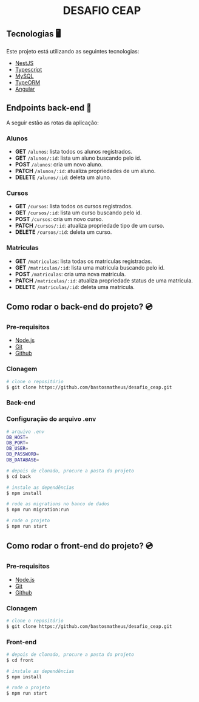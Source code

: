 <h1 align="center" style="font-weight: bold">DESAFIO CEAP</h1>

## Tecnologias 🖥️

Este projeto está utilizando as seguintes tecnologias:

- [NestJS](https://nestjs.com/)
- [Typescript](https://www.typescriptlang.org/)
- [MySQL](https://www.mysql.com/)
- [TypeORM](https://typeorm.io/)
- [Angular](https://angular.dev/)

## Endpoints back-end 📌

A seguir estão as rotas da aplicação:

### Alunos

- **GET** `/alunos`: lista todos os alunos registrados.
- **GET** `/alunos/:id`: lista um aluno buscando pelo id.
- **POST** `/alunos`: cria um novo aluno.
- **PATCH** `/alunos/:id`: atualiza propriedades de um aluno.
- **DELETE** `/alunos/:id`: deleta um aluno.

### Cursos

- **GET** `/cursos`: lista todos os cursos registrados.
- **GET** `/cursos/:id`: lista um curso buscando pelo id.
- **POST** `/cursos`: cria um novo curso.
- **PATCH** `/cursos/:id`: atualiza propriedade tipo de um curso.
- **DELETE** `/cursos/:id`: deleta um curso.

### Matriculas

- **GET** `/matriculas`: lista todas os matriculas registradas.
- **GET** `/matriculas/:id`: lista uma matricula buscando pelo id.
- **POST** `/matriculas`: cria uma nova matricula.
- **PATCH** `/matriculas/:id`: atualiza propriedade status de uma matricula.
- **DELETE** `/matriculas/:id`: deleta uma matricula.

## Como rodar o back-end do projeto? 💿

<h3>Pre-requisitos</h3>

- [Node.js](https://nodejs.org/en)
- [Git](https://git-scm.com/)
- [Github](https://github.com/)

<h3>Clonagem</h3>

```bash
# clone o repositório
$ git clone https://github.com/bastosmatheus/desafio_ceap.git
```

<h3>Back-end</h3>

<h3>Configuração do arquivo .env</h3>

```bash
# arquivo .env
DB_HOST=
DB_PORT=
DB_USER=
DB_PASSWORD=
DB_DATABASE=
```

```bash
# depois de clonado, procure a pasta do projeto
$ cd back

# instale as dependências
$ npm install

# rode as migrations no banco de dados
$ npm run migration:run

# rode o projeto
$ npm run start
```

## Como rodar o front-end do projeto? 💿

<h3>Pre-requisitos</h3>

- [Node.js](https://nodejs.org/en)
- [Git](https://git-scm.com/)
- [Github](https://github.com/)

<h3>Clonagem</h3>

```bash
# clone o repositório
$ git clone https://github.com/bastosmatheus/desafio_ceap.git
```

<h3>Front-end</h3>

```bash
# depois de clonado, procure a pasta do projeto
$ cd front

# instale as dependências
$ npm install

# rode o projeto
$ npm run start
```
